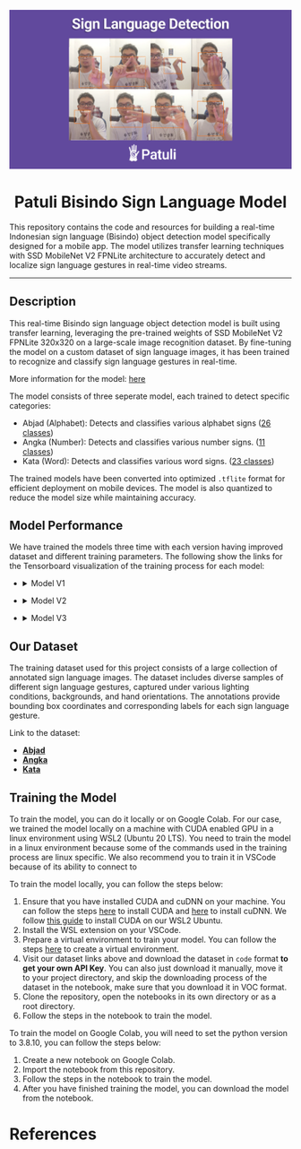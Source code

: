 <p align="center">
    <img src="preview.png?raw=true" alt="Preview">
</p>

<h1 align="center">Patuli Bisindo Sign Language Model</h1>

This repository contains the code and resources for building a real-time Indonesian sign language (Bisindo) object detection model specifically designed for a mobile app. The model utilizes transfer learning techniques with SSD MobileNet V2 FPNLite architecture to accurately detect and localize sign language gestures in real-time video streams.

---

## Description

This real-time Bisindo sign language object detection model is built using transfer learning, leveraging the pre-trained weights of SSD MobileNet V2 FPNLite 320x320 on a large-scale image recognition dataset. By fine-tuning the model on a custom dataset of sign language images, it has been trained to recognize and classify sign language gestures in real-time.

More information for the model: [here](https://arxiv.org/abs/1801.04381v4)

The model consists of three seperate model, each trained to detect specific categories:

- Abjad (Alphabet): Detects and classifies various alphabet signs ([26 classes](Training/V2/Abjad/classes.txt))
- Angka (Number): Detects and classifies various number signs. ([11 classes](Training/V2/Angka/classes.txt))
- Kata (Word): Detects and classifies various word signs. ([23 classes](Training/V2/Kata/classes.txt))

The trained models have been converted into optimized `.tflite` format for efficient deployment on mobile devices. The model is also quantized to reduce the model size while maintaining accuracy.

## Model Performance

We have trained the models three time with each version having improved dataset and different training parameters. The following show the links for the Tensorboard visualization of the training process for each model:

- <details>
  <summary>Model V1</summary>

  [V1](Models/V1) is our experimental model, trained with varying steps and still not optimized datasets.

  - [Abjad](https://tensorboard.dev/experiment/IVQTyqHVQ3mquX9DeMozUg/#scalars&runSelectionState=eyJ2MS90cmFpbmluZy90cmFpbiI6dHJ1ZSwidjIvdHJhaW5pbmcvdHJhaW4iOmZhbHNlLCJ2My90cmFpbmluZy90cmFpbiI6ZmFsc2V9)
  - [Angka](https://tensorboard.dev/experiment/c8dWKgsRRTKj6xeob6ZBLg/#scalars&runSelectionState=eyJ2MS90cmFpbmluZy90cmFpbiI6dHJ1ZSwidjIvdHJhaW5pbmcvdHJhaW4iOmZhbHNlLCJ2My90cmFpbmluZy90cmFpbiI6ZmFsc2V9)
  - [Kata](https://tensorboard.dev/experiment/wtLb1cerQMOk1ayoQHw6YA/)

</details>

- <details>
  <summary>Model V2</summary>

  [V2](Models/V2) is our first production model, trained with optimized dataset and 40k steps of training.

  - [Abjad](https://tensorboard.dev/experiment/IVQTyqHVQ3mquX9DeMozUg/#scalars&runSelectionState=eyJ2MS90cmFpbmluZy90cmFpbiI6ZmFsc2UsInYyL3RyYWluaW5nL3RyYWluIjp0cnVlLCJ2My90cmFpbmluZy90cmFpbiI6ZmFsc2V9)
  - [Angka](https://tensorboard.dev/experiment/c8dWKgsRRTKj6xeob6ZBLg/#scalars&runSelectionState=eyJ2MS90cmFpbmluZy90cmFpbiI6ZmFsc2UsInYyL3RyYWluaW5nL3RyYWluIjp0cnVlLCJ2My90cmFpbmluZy90cmFpbiI6ZmFsc2V9)
  - [Kata](https://tensorboard.dev/experiment/JC9diL2IRJuRWN6mZ9LTdA/)

</details>

- <details>
  <summary>Model V3</summary>

  [V2](Models/V3) is our second production model, trained with the same dataset as V2 and this time with less steps of training (20k steps).

  - [Abjad](https://tensorboard.dev/experiment/IVQTyqHVQ3mquX9DeMozUg/#scalars&runSelectionState=eyJ2MS90cmFpbmluZy90cmFpbiI6ZmFsc2UsInYyL3RyYWluaW5nL3RyYWluIjpmYWxzZSwidjMvdHJhaW5pbmcvdHJhaW4iOnRydWV9)
  - [Angka](https://tensorboard.dev/experiment/c8dWKgsRRTKj6xeob6ZBLg/#scalars&runSelectionState=eyJ2MS90cmFpbmluZy90cmFpbiI6ZmFsc2UsInYyL3RyYWluaW5nL3RyYWluIjpmYWxzZSwidjMvdHJhaW5pbmcvdHJhaW4iOnRydWV9)
  - [Kata](#)

</details>

## Our Dataset

The training dataset used for this project consists of a large collection of annotated sign language images. The dataset includes diverse samples of different sign language gestures, captured under various lighting conditions, backgrounds, and hand orientations. The annotations provide bounding box coordinates and corresponding labels for each sign language gesture.

Link to the dataset:

- [**Abjad**](https://universe.roboflow.com/patuli-fbumd/patuli-alphabetical-dataset)
- [**Angka**](https://universe.roboflow.com/patuli-fbumd/patuli-numbers-dataset)
- [**Kata**](https://universe.roboflow.com/patuli-fbumd/patuli-words-dataset)

## Training the Model

To train the model, you can do it locally or on Google Colab. For our case, we trained the model locally on a machine with CUDA enabled GPU in a linux environment using WSL2 (Ubuntu 20 LTS). You need to train the model in a linux environment because some of the commands used in the training process are linux specific. We also recommend you to train it in VSCode because of its ability to connect to

To train the model locally, you can follow the steps below:

1. Ensure that you have installed CUDA and cuDNN on your machine. You can follow the steps [here](https://docs.nvidia.com/cuda/cuda-installation-guide-linux/index.html) to install CUDA and [here](https://docs.nvidia.com/deeplearning/cudnn/install-guide/index.html) to install cuDNN. We follow [this guide](https://gist.github.com/adwellj/2769957e7fc8c7e9372e5f4b06f72b80) to install CUDA on our WSL2 Ubuntu.
2. Install the WSL extension on your VSCode.
3. Prepare a virtual environment to train your model. You can follow the steps [here](https://docs.python.org/3/tutorial/venv.html) to create a virtual environment.
4. Visit our dataset links above and download the dataset in `code` format **to get your own API Key**. You can also just download it manually, move it to your project directory, and skip the downloading process of the dataset in the notebook, make sure that you download it in VOC format.
5. Clone the repository, open the notebooks in its own directory or as a root directory.
6. Follow the steps in the notebook to train the model.

To train the model on Google Colab, you will need to set the python version to 3.8.10, you can follow the steps below:

1. Create a new notebook on Google Colab.
2. Import the notebook from this repository.
3. Follow the steps in the notebook to train the model.
4. After you have finished training the model, you can download the model from the notebook.

# References
